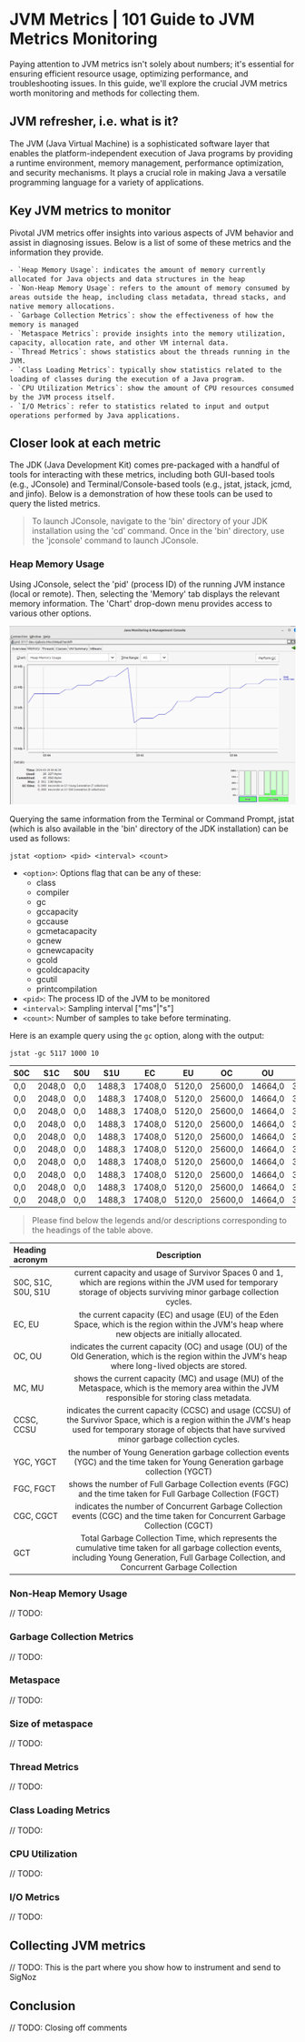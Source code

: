 # JVM Metrics | 101 Guide to JVM Metrics Monitoring
Paying attention to JVM metrics isn't solely about numbers; it's essential for ensuring efficient resource usage, optimizing performance, and troubleshooting issues. In this guide, we'll explore the crucial JVM metrics worth monitoring and methods for collecting them.

## JVM refresher, i.e. what is it?
The JVM (Java Virtual Machine) is a sophisticated software layer that enables the platform-independent execution of Java programs by providing a runtime environment, memory management, performance optimization, and security mechanisms. It plays a crucial role in making Java a versatile programming language for a variety of applications.

## Key JVM metrics to monitor
Pivotal JVM metrics offer insights into various aspects of JVM behavior and assist in diagnosing issues. Below is a list of some of these metrics and the information they provide.

    - `Heap Memory Usage`: indicates the amount of memory currently allocated for Java objects and data structures in the heap
    - `Non-Heap Memory Usage`: refers to the amount of memory consumed by areas outside the heap, including class metadata, thread stacks, and native memory allocations.
    - `Garbage Collection Metrics`: show the effectiveness of how the memory is managed
    - `Metaspace Metrics`: provide insights into the memory utilization, capacity, allocation rate, and other VM internal data.
    - `Thread Metrics`: shows statistics about the threads running in the JVM.
    - `Class Loading Metrics`: typically show statistics related to the loading of classes during the execution of a Java program.
    - `CPU Utilization Metrics`: show the amount of CPU resources consumed by the JVM process itself.
    - `I/O Metrics`: refer to statistics related to input and output operations performed by Java applications.

## Closer look at each metric
The JDK (Java Development Kit) comes pre-packaged with a handful of tools for interacting with these metrics, including both GUI-based tools (e.g., JConsole) and Terminal/Console-based tools (e.g., jstat, jstack, jcmd, and jinfo). Below is a demonstration of how these tools can be used to query the listed metrics.

> To launch JConsole, navigate to the 'bin' directory of your JDK installation using the 'cd' command. Once in the 'bin' directory, use the 'jconsole' command to launch JConsole.

### Heap Memory Usage
Using JConsole, select the 'pid' (process ID) of the running JVM instance (local or remote). Then, selecting the 'Memory' tab displays the relevant memory information. The 'Chart' drop-down menu provides access to various other options.

![Heap Memory usage as shown on JConsole](/JConsole_Memory_View.png)

Querying the same information from the Terminal or Command Prompt, jstat (which is also available in the 'bin' directory of the JDK installation) can be used as follows:

```
jstat <option> <pid> <interval> <count>
```

- `<option>`: Options flag that can be any of these:
  - class
  - compiler
  - gc
  - gccapacity
  - gccause
  - gcmetacapacity
  - gcnew
  - gcnewcapacity
  - gcold
  - gcoldcapacity
  - gcutil
  - printcompilation
- `<pid>`: The process ID of the JVM to be monitored
- `<interval>`: Sampling interval ["ms"|"s"]
- `<count>`: Number of samples to take before terminating.

Here is an example query using the `gc` option, along with the output:

```
jstat -gc 5117 1000 10
```

|S0C | S1C    | S0U | S1U    | EC      | EU     | OC      | OU      | MC      | MU      | CCSC   | CCSU   | YGC | YGCT  | FGC| FGCT  | CGC | CGCT  | GCT   |
|----|--------|-----|--------|---------|--------|---------|---------|---------|---------|--------|--------|-----|-------|----|-------|-----|-------|-------|
|0,0 | 2048,0 | 0,0 | 1488,3 | 17408,0 | 5120,0 | 25600,0 | 14664,0 | 34496,0 | 33846,7 | 4480,0 | 4175,2 | 8   | 0,043 | 0  | 0,000 | 2   | 0,002 | 0,046 |
|0,0 | 2048,0 | 0,0 | 1488,3 | 17408,0 | 5120,0 | 25600,0 | 14664,0 | 34496,0 | 33846,7 | 4480,0 | 4175,2 | 8   | 0,043 | 0  | 0,000 | 2   | 0,002 | 0,046 |
|0,0 | 2048,0 | 0,0 | 1488,3 | 17408,0 | 5120,0 | 25600,0 | 14664,0 | 34496,0 | 33846,7 | 4480,0 | 4175,2 | 8   | 0,043 | 0  | 0,000 | 2   | 0,002 | 0,046 |
|0,0 | 2048,0 | 0,0 | 1488,3 | 17408,0 | 5120,0 | 25600,0 | 14664,0 | 34496,0 | 33846,7 | 4480,0 | 4175,2 | 8   | 0,043 | 0  | 0,000 | 2   | 0,002 | 0,046 |
|0,0 | 2048,0 | 0,0 | 1488,3 | 17408,0 | 5120,0 | 25600,0 | 14664,0 | 34496,0 | 33846,7 | 4480,0 | 4175,2 | 8   | 0,043 | 0  | 0,000 | 2   | 0,002 | 0,046 |
|0,0 | 2048,0 | 0,0 | 1488,3 | 17408,0 | 5120,0 | 25600,0 | 14664,0 | 34496,0 | 33846,7 | 4480,0 | 4175,2 | 8   | 0,043 | 0  | 0,000 | 2   | 0,002 | 0,046 |
|0,0 | 2048,0 | 0,0 | 1488,3 | 17408,0 | 5120,0 | 25600,0 | 14664,0 | 34496,0 | 33846,7 | 4480,0 | 4175,2 | 8   | 0,043 | 0  | 0,000 | 2   | 0,002 | 0,046 |
|0,0 | 2048,0 | 0,0 | 1488,3 | 17408,0 | 5120,0 | 25600,0 | 14664,0 | 34496,0 | 33846,7 | 4480,0 | 4175,2 | 8   | 0,043 | 0  | 0,000 | 2   | 0,002 | 0,046 |
|0,0 | 2048,0 | 0,0 | 1488,3 | 17408,0 | 5120,0 | 25600,0 | 14664,0 | 34496,0 | 33846,7 | 4480,0 | 4175,2 | 8   | 0,043 | 0  | 0,000 | 2   | 0,002 | 0,046 |
|0,0 | 2048,0 | 0,0 | 1488,3 | 17408,0 | 5120,0 | 25600,0 | 14664,0 | 34496,0 | 33846,7 | 4480,0 | 4175,2 | 8   | 0,043 | 0  | 0,000 | 2   | 0,002 | 0,046 |


> Please find below the legends and/or descriptions corresponding to the headings of the table above.


| Heading acronym    | Description |
| :---               |    :----:   |
| S0C, S1C, S0U, S1U | current capacity and usage of Survivor Spaces 0 and 1, which are regions within the JVM used for temporary storage of objects surviving minor garbage collection cycles. |
| EC, EU             | the current capacity (EC) and usage (EU) of the Eden Space, which is the region within the JVM's heap where new objects are initially allocated. |
| OC, OU             | indicates the current capacity (OC) and usage (OU) of the Old Generation, which is the region within the JVM's heap where long-lived objects are stored. |
| MC, MU             |  shows the current capacity (MC) and usage (MU) of the Metaspace, which is the memory area within the JVM responsible for storing class metadata. |
| CCSC, CCSU         | indicates the current capacity (CCSC) and usage (CCSU) of the Survivor Space, which is a region within the JVM's heap used for temporary storage of objects that have survived minor garbage collection cycles. |
| YGC, YGCT          | the number of Young Generation garbage collection events (YGC) and the time taken for Young Generation garbage collection (YGCT) |
| FGC, FGCT          | shows the number of Full Garbage Collection events (FGC) and the time taken for Full Garbage Collection (FGCT) |
| CGC, CGCT          | indicates the number of Concurrent Garbage Collection events (CGC) and the time taken for Concurrent Garbage Collection (CGCT) |
| GCT                | Total Garbage Collection Time, which represents the cumulative time taken for all garbage collection events, including Young Generation, Full Garbage Collection, and Concurrent Garbage Collection |

### Non-Heap Memory Usage
// TODO:

### Garbage Collection Metrics
// TODO:

### Metaspace
// TODO:

### Size of metaspace
// TODO:

### Thread Metrics
// TODO:

### Class Loading Metrics
// TODO:

### CPU Utilization
// TODO:

### I/O Metrics
// TODO:

## Collecting JVM metrics
// TODO: This is the part where you show how to instrument and send to SigNoz

## Conclusion
// TODO: Closing off comments